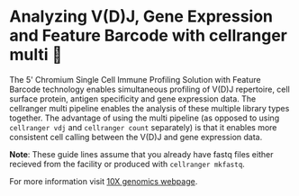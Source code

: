 # Analyzing V(D)J, Gene Expression and Feature Barcode with cellranger multi :octopus:


The 5' Chromium Single Cell Immune Profiling Solution with Feature Barcode technology enables simultaneous profiling of V(D)J repertoire, cell surface protein, antigen specificity and gene expression data. The cellranger multi pipeline enables the analysis of these multiple library types together. The advantage of using the multi pipeline (as opposed to using `cellranger vdj` and `cellranger count` separately) is that it enables more consistent cell calling between the V(D)J and gene expression data.

**Note**: These guide lines assume that you already have fastq files either recieved from the facility or produced with `cellranger mkfastq`.

For more information visit [10X genomics webpage](https://support.10xgenomics.com/single-cell-vdj/software/pipelines/latest/using/multi).
